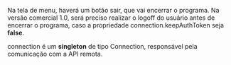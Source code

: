 Na tela de menu, haverá um botão sair, que vai encerrar o programa. Na versão comercial 1.0, será preciso realizar o logoff do usuário antes de encerrar o programa, caso a propriedade connection.keepAuthToken seja **false**.

connection é um **singleton** de tipo Connection, responsável pela comunicação com a API remota.
